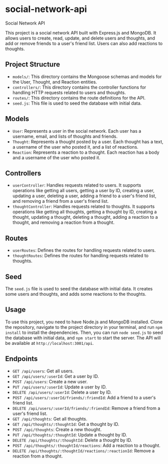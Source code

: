 # social-network-api
Social Network API

This project is a social network API built with Express.js and MongoDB. It allows users to create, read, update, and delete users and thoughts, and add or remove friends to a user's friend list. Users can also add reactions to thoughts.

## Project Structure

- `models/`: This directory contains the Mongoose schemas and models for the User, Thought, and Reaction entities.
- `controllers/`: This directory contains the controller functions for handling HTTP requests related to users and thoughts.
- `routes/`: This directory contains the route definitions for the API.
- `seed.js`: This file is used to seed the database with initial data.

## Models

- `User`: Represents a user in the social network. Each user has a username, email, and lists of thoughts and friends.
- `Thought`: Represents a thought posted by a user. Each thought has a text, a username of the user who posted it, and a list of reactions.
- `Reaction`: Represents a reaction to a thought. Each reaction has a body and a username of the user who posted it.

## Controllers

- `userController`: Handles requests related to users. It supports operations like getting all users, getting a user by ID, creating a user, updating a user, deleting a user, adding a friend to a user's friend list, and removing a friend from a user's friend list.
- `thoughtController`: Handles requests related to thoughts. It supports operations like getting all thoughts, getting a thought by ID, creating a thought, updating a thought, deleting a thought, adding a reaction to a thought, and removing a reaction from a thought.

## Routes

- `userRoutes`: Defines the routes for handling requests related to users.
- `thoughtRoutes`: Defines the routes for handling requests related to thoughts.

## Seed

The `seed.js` file is used to seed the database with initial data. It creates some users and thoughts, and adds some reactions to the thoughts.

## Usage

To use this project, you need to have Node.js and MongoDB installed. Clone the repository, navigate to the project directory in your terminal, and run `npm install` to install the dependencies. Then, you can run `node seed.js` to seed the database with initial data, and `npm start` to start the server. The API will be available at `http://localhost:3001/api`.

## Endpoints

- `GET /api/users`: Get all users.
- `GET /api/users/:userId`: Get a user by ID.
- `POST /api/users`: Create a new user.
- `PUT /api/users/:userId`: Update a user by ID.
- `DELETE /api/users/:userId`: Delete a user by ID.
- `POST /api/users/:userId/friends/:friendId`: Add a friend to a user's friend list.
- `DELETE /api/users/:userId/friends/:friendId`: Remove a friend from a user's friend list.
- `GET /api/thoughts`: Get all thoughts.
- `GET /api/thoughts/:thoughtId`: Get a thought by ID.
- `POST /api/thoughts`: Create a new thought.
- `PUT /api/thoughts/:thoughtId`: Update a thought by ID.
- `DELETE /api/thoughts/:thoughtId`: Delete a thought by ID.
- `POST /api/thoughts/:thoughtId/reactions`: Add a reaction to a thought.
- `DELETE /api/thoughts/:thoughtId/reactions/:reactionId`: Remove a reaction from a thought.

